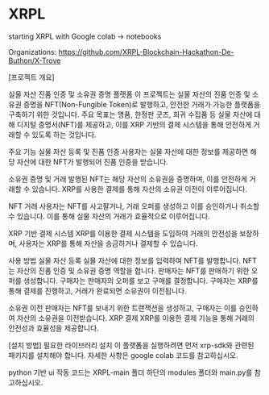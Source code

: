 # XRPL
starting XRPL with Google colab -> notebooks

Organizations: https://github.com/XRPL-Blockchain-Hackathon-De-Buthon/X-Trove

[프로젝트 개요]

실물 자산 진품 인증 및 소유권 증명 플랫폼
이 프로젝트는 실물 자산의 진품 인증 및 소유권 증명을 NFT(Non-Fungible Token)로 발행하고, 안전한 거래가 가능한 플랫폼을 구축하기 위한 것입니다. 주요 목표는 명품, 한정판 굿즈, 희귀 수집품 등 실물 자산에 대해 디지털 증명서(NFT)를 제공하고, 이를 XRP 기반의 결제 시스템을 통해 안전하게 거래할 수 있도록 하는 것입니다.

주요 기능
실물 자산 등록 및 진품 인증
사용자는 실물 자산에 대한 정보를 제공하면 해당 자산에 대한 NFT가 발행되어 진품 인증을 받습니다.

소유권 증명 및 거래
발행된 NFT는 해당 자산의 소유권을 증명하며, 이를 안전하게 거래할 수 있습니다. XRP를 사용한 결제를 통해 자산의 소유권 이전이 이루어집니다.

NFT 거래
사용자는 NFT를 사고팔거나, 거래 오퍼를 생성하고 이를 승인하거나 취소할 수 있습니다. 이를 통해 실물 자산의 거래가 효율적으로 이루어집니다.

XRP 기반 결제 시스템
XRP를 이용한 결제 시스템을 도입하여 거래의 안전성을 보장하며, 사용자는 XRP를 통해 자산을 송금하거나 결제할 수 있습니다.

사용 방법
실물 자산 등록
실물 자산에 대한 정보를 입력하여 NFT를 발행합니다.
NFT는 자산의 진품 인증 및 소유권 증명 역할을 합니다.
판매자는 NFT를 판매하기 위한 오퍼를 생성합니다.
구매자는 판매자의 오퍼를 보고 구매를 결정합니다.
구매자는 XRP를 통해 결제를 진행하고, 거래가 완료되면 소유권이 이전됩니다.

소유권 이전
판매자는 NFT를 보내기 위한 트랜잭션을 생성하고, 구매자는 이를 승인하여 자산의 소유권을 이전받습니다.
XRP 결제
XRP를 이용한 결제 기능을 통해 거래의 안전성과 효율성을 제공합니다.

[설치 방법]
필요한 라이브러리 설치
이 플랫폼을 실행하려면 먼저 xrp-sdk와 관련된 패키지를 설치해야 합니다. 자세한 사항은 google colab 코드를 참고하십시오.

python 기반 ui 작동 코드는 XRPL-main 폴더 하단의 modules 폴더와 main.py를 참고하십시오.
